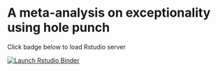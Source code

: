 # A meta-analysis on exceptionality using hole punch

Click badge below to load Rstudio server

<!-- badges: start -->
[![Launch Rstudio Binder](http://mybinder.org/badge_logo.svg)](https://mybinder.org/v2/gh/adrien-fillon/meta-exceptionality/master?urlpath=rstudio)
<!-- badges: end -->
